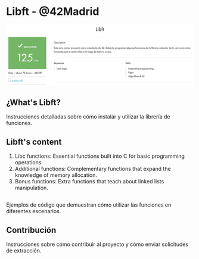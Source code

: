 # Libft - @42Madrid

![Screenshoot](https://github.com/Freddyfleitas/libft_42/blob/main/libft.png)

## ¿What's Libft?

Instrucciones detalladas sobre cómo instalar y utilizar la librería de funciones.

## Libft's content

1. Libc functions: Essential functions built into C for basic programming operations.
2. Additional functions: Complementary functions that expand the knowledge of memory allocation.
3. Bonus functions: Extra functions that teach about linked lists manipulation.
## 

Ejemplos de código que demuestran cómo utilizar las funciones en diferentes escenarios.

## Contribución

Instrucciones sobre cómo contribuir al proyecto y cómo enviar solicitudes de extracción.
